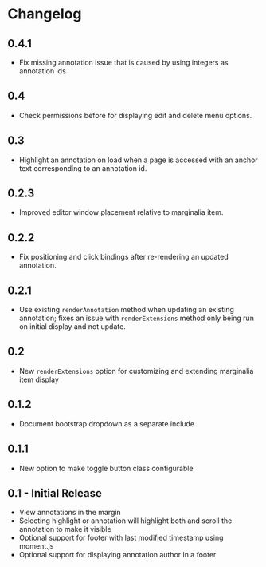# Changelog


## 0.4.1

* Fix missing annotation issue that is caused by using integers as annotation ids


## 0.4

* Check permissions before for displaying edit and delete menu options.

## 0.3

* Highlight an annotation on load when a page is accessed with an anchor text corresponding to
   an annotation id.

## 0.2.3

* Improved editor window placement relative to marginalia item.

## 0.2.2

* Fix positioning and click bindings after re-rendering an updated annotation.

## 0.2.1

* Use existing `renderAnnotation` method when updating an existing annotation; fixes an
   issue with `renderExtensions` method only being run on initial display and not update.

## 0.2

* New `renderExtensions` option for customizing and extending
   marginalia item display

## 0.1.2

* Document bootstrap.dropdown as a separate include

## 0.1.1

* New option to make toggle button class configurable

## 0.1 - Initial Release

* View annotations in the margin
* Selecting highlight or annotation will highlight both and scroll the
  annotation to make it visible
* Optional support for footer with last modified timestamp using moment.js
* Optional support for displaying annotation author in a footer
